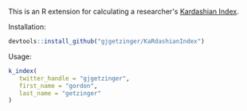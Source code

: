 This is an R extension for calculating a researcher's [Kardashian Index](https://en.wikipedia.org/wiki/Kardashian_Index). 

Installation: 
```r
devtools::install_github("gjgetzinger/KaRdashianIndex")
```

Usage: 
```r
k_index(
   twitter_handle = "gjgetzinger", 
   first_name = "gordon", 
   last_name = "getzinger"
)
```
